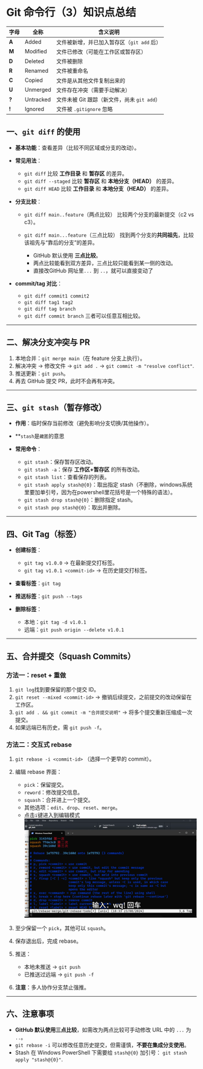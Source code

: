 # Git 命令行（3）知识点总结
| 字母    | 全称        | 含义说明                          |
| ----- | --------- | ----------------------------- |
| **A** | Added     | 文件被新增，并已加入暂存区（`git add` 后）    |
| **M** | Modified  | 文件已修改（可能在工作区或暂存区）             |
| **D** | Deleted   | 文件被删除                         |
| **R** | Renamed   | 文件被重命名                        |
| **C** | Copied    | 文件是从其他文件复制出来的                 |
| **U** | Unmerged  | 文件存在冲突（需要手动解决）                |
| **?** | Untracked | 文件未被 Git 跟踪（新文件，尚未 `git add`） |
| **!** | Ignored   | 文件被 `.gitignore` 忽略           |


## 一、`git diff` 的使用

* **基本功能**：查看差异（比较不同区域或分支的改动）。
* **常见用法**：

  * `git diff`
    比较 **工作目录** 和 **暂存区** 的差异。
  * `git diff --staged`
    比较 **暂存区** 和 **本地分支（HEAD）** 的差异。
  * `git diff HEAD`
    比较 **工作目录** 和 **本地分支（HEAD）** 的差异。
* **分支比较**：

  * `git diff main..feature`（两点比较）
    比较两个分支的最新提交（c2 vs c3）。
  * `git diff main...feature`（三点比较）
    找到两个分支的**共同祖先**，比较该祖先与“靠后的分支”的差异。

    * GitHub 默认使用 **三点比较**。
    * 两点比较能看到双方差异，三点比较只能看到某一侧的改动。
    * 直接改GitHub 网址里`...` 到 `..`，就可以直接变动了
* **commit/tag 对比**：

  * `git diff commit1 commit2`
  * `git diff tag1 tag2`
  * `git diff tag branch`
  * `git diff commit branch`
    三者可以任意互相比较。

---

## 二、解决分支冲突与 PR

1. 本地合并：`git merge main`（在 feature 分支上执行）。
2. 解决冲突 → 修改文件 → `git add .` → `git commit -m "resolve conflict"`.
3. 推送更新：`git push`。
4. 再去 GitHub 提交 PR，此时不会再有冲突。

---

## 三、`git stash`（暂存修改）

* **作用**：临时保存当前修改（避免影响分支切换/其他操作）。
* **`stash`是`藏匿`的意思
* **常用命令**：

  * `git stash`：保存暂存区改动。
  * `git stash -a`：保存 **工作区+暂存区** 的所有改动。
  * `git stash list`：查看保存的列表。
  * `git stash apply stash@{0}`：取出指定 stash（不删除，windows系统里要加单引号，因为在powershell里花括号是一个特殊的语法）。
  * `git stash drop stash@{0}`：删除指定 stash。
  * `git stash pop stash@{0}`：取出并删除。

---

## 四、Git Tag（标签）

* **创建标签**：

  * `git tag v1.0.0` → 在最新提交打标签。
  * `git tag v1.0.1 <commit-id>` → 在历史提交打标签。
* **查看标签**：`git tag`
* **推送标签**：`git push --tags`
* **删除标签**：

  * 本地：`git tag -d v1.0.1`
  * 远端：`git push origin --delete v1.0.1`

---

## 五、合并提交（Squash Commits）

### 方法一：reset + 重做

1. `git log`找到要保留的那个提交 ID。
2. `git reset --mixed <commit-id>`
   → 撤销后续提交，之前提交的改动保留在工作区。
3. `git add . && git commit -m "合并提交说明"`
   → 将多个提交重新压缩成一次提交。
4. 如果远端已有历史，需 `git push -f`。

### 方法二：交互式 rebase

1. `git rebase -i <commit-id>`
   （选择一个更早的 commit）。
2. 编辑 rebase 界面：

   * `pick`：保留提交。
   * `reword`：修改提交信息。
   * `squash`：合并进上一个提交。
   * 其他选项：`edit`、`drop`、`reset`、`merge`。
   * 点击`i`键进入到编辑模式
   ![](imges/image.png)
3. 至少保留一个 `pick`，其他可以 `squash`。
4. 保存退出后，完成 rebase。
5. 推送：

   * 本地未推送 → `git push`
   * 已推送过远端 → `git push -f`
6. **注意**：多人协作分支禁止强推。

---

## 六、注意事项

* **GitHub 默认使用三点比较**，如需改为两点比较可手动修改 URL 中的 `...` 为 `..`。
* `git rebase -i` 可以修改任意历史提交，但需谨慎，**不要在集成分支使用**。
* Stash 在 Windows PowerShell 下需要给 `stash@{0}` 加引号：
  `git stash apply "stash@{0}"`.
